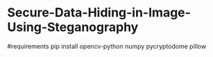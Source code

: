 # Secure-Data-Hiding-in-Image-Using-Steganography

#requirements
pip install opencv-python numpy pycryptodome pillow
